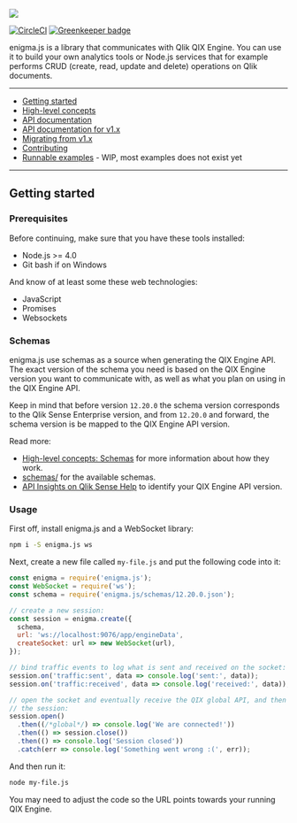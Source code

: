 ![](enigma.png)

[![CircleCI](https://circleci.com/gh/qlik-oss/enigma.js.svg?style=shield)](https://circleci.com/gh/qlik-oss/enigma.js)
[![Greenkeeper badge](https://badges.greenkeeper.io/qlik-oss/enigma.js.svg)](https://greenkeeper.io/)

enigma.js is a library that communicates with Qlik QIX Engine.
You can use it to build your own analytics tools or Node.js services that for example
performs CRUD (create, read, update and delete) operations on Qlik documents.

---

- [Getting started](#getting-started)
- [High-level concepts](./docs/concepts.md#high-level-concepts)
- [API documentation](./docs/api.md#api-documentation)
- [API documentation for v1.x](https://github.com/qlik-oss/enigma.js/tree/v1.x/docs#overview)
- [Migrating from v1.x](./docs/migrate-v1.md#migrating-from-version-1x)
- [Contributing](./.github/CONTRIBUTING.md#contributing-to-enigmajs)
- [Runnable examples](./examples/README.md#runnable-examples) - WIP, most examples does not exist yet

---

## Getting started

### Prerequisites

Before continuing, make sure that you have these tools installed:

* Node.js >= 4.0
* Git bash if on Windows

And know of at least some these web technologies:

* JavaScript
* Promises
* Websockets

### Schemas

enigma.js use schemas as a source when generating the QIX Engine API. The exact
version of the schema you need is based on the QIX Engine version you want to
communicate with, as well as what you plan on using in the QIX Engine API.

Keep in mind that before version `12.20.0` the schema version corresponds to the
Qlik Sense Enterprise version, and from `12.20.0` and forward, the schema version
is be mapped to the QIX Engine API version.

Read more:

* [High-level concepts: Schemas](./docs/concepts.md#schemas-the-qix-interface) for more information about how they work.
* [schemas/](/schemas) for the available schemas.
* [API Insights on Qlik Sense Help](https://api-insights.qlik.com/#/manifest) to identify your QIX Engine API version.

### Usage

First off, install enigma.js and a WebSocket library:

```sh
npm i -S enigma.js ws
```

Next, create a new file called `my-file.js` and put the following code into it:

```js
const enigma = require('enigma.js');
const WebSocket = require('ws');
const schema = require('enigma.js/schemas/12.20.0.json');

// create a new session:
const session = enigma.create({
  schema,
  url: 'ws://localhost:9076/app/engineData',
  createSocket: url => new WebSocket(url),
});

// bind traffic events to log what is sent and received on the socket:
session.on('traffic:sent', data => console.log('sent:', data));
session.on('traffic:received', data => console.log('received:', data));

// open the socket and eventually receive the QIX global API, and then close
// the session:
session.open()
  .then((/*global*/) => console.log('We are connected!'))
  .then(() => session.close())
  .then(() => console.log('Session closed'))
  .catch(err => console.log('Something went wrong :(', err));
```

And then run it:

```sh
node my-file.js
```

You may need to adjust the code so the URL points towards your running QIX Engine.
